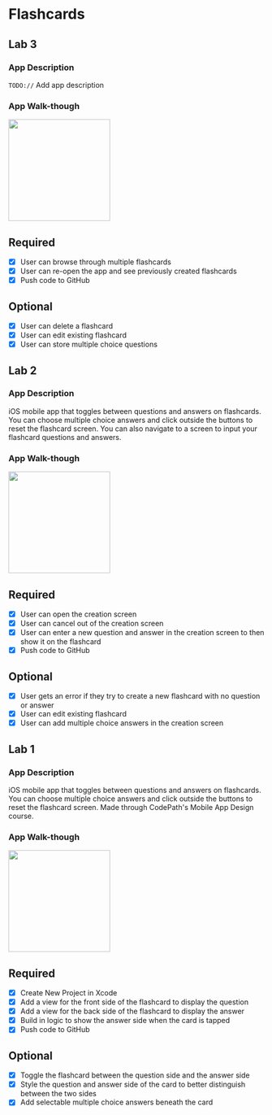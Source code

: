 # Flashcards

## Lab 3

### App Description
`TODO://` Add app description

### App Walk-though

<img src="https://github.com/coraxyc/Flashcards/blob/master/images/image_v3-1.gif" width=200><br>

## Required
- [x] User can browse through multiple flashcards
- [x] User can re-open the app and see previously created flashcards
- [x] Push code to GitHub
## Optional
- [x] User can delete a flashcard
- [x] User can edit existing flashcard
- [x] User can store multiple choice questions

## Lab 2

### App Description
iOS mobile app that toggles between questions and answers on flashcards. You can choose multiple choice answers and click outside the buttons to reset the flashcard screen. You can also navigate to a screen to input your flashcard questions and answers.

### App Walk-though

<img src="https://github.com/coraxyc/Flashcards/blob/master/images/image_v2-2.gif" width=200><br>

## Required
- [x] User can open the creation screen
- [x] User can cancel out of the creation screen
- [x] User can enter a new question and answer in the creation screen to then show it on the flashcard
- [x] Push code to GitHub
## Optional
- [x] User gets an error if they try to create a new flashcard with no question or answer
- [x] User can edit existing flashcard
- [x] User can add multiple choice answers in the creation screen

## Lab 1

### App Description
iOS mobile app that toggles between questions and answers on flashcards. You can choose multiple choice answers and click outside the buttons to reset the flashcard screen. Made through CodePath's Mobile App Design course.

### App Walk-though

<img src="https://github.com/coraxyc/Flashcards/blob/master/images/image_v1-3.gif" width=200><br>


## Required
- [x] Create New Project in Xcode
- [x] Add a view for the front side of the flashcard to display the question
- [x] Add a view for the back side of the flashcard to display the answer
- [x] Build in logic to show the answer side when the card is tapped
- [x] Push code to GitHub
## Optional
- [x] Toggle the flashcard between the question side and the answer side
- [x] Style the question and answer side of the card to better distinguish between the two sides
- [x] Add selectable multiple choice answers beneath the card
